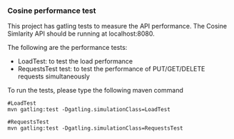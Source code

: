 <h3>Cosine performance test</h3> 

This project has gatling tests to measure the API performance. The Cosine Simlarity API should be running at localhost:8080. 

The following are the performance tests:
  - LoadTest: to test the load performance
  - RequestsTest test: to test the performance of PUT/GET/DELETE requests simultaneously

To run the tests, please type the following maven command

```
#LoadTest
mvn gatling:test -Dgatling.simulationClass=LoadTest

#RequestsTest
mvn gatling:test -Dgatling.simulationClass=RequestsTest
```

